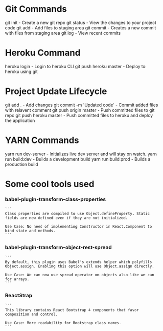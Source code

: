 # Git Commands

git init - Create a new git repo
git status - View the changes to your project code
git add - Add files to staging area
git commit - Creates a new commit with files from staging area
git log - View recent commits

# Heroku Command

heroku login - Login to heroku CLI
git push heroku master - Deploy to heroku using git

# Project Update Lifecycle

git add . - Add changes
git commit -m 'Updated code' - Commit added files with relavent comment
git push origin master - Push committed files to git repo
git push heroku master - Push committed files to heroku and deploy the application

# YARN Commands

yarn run dev-server - Initializes live dev server and will stay on watch.
yarn run build:dev - Builds a development build
yarn run build:prod - Builds a production build


# Some cool tools used

### babel-plugin-transform-class-properties

    ```
    Class properties are compiled to use Object.defineProperty. Static fields are now defined even if they are not initialized.

    Use Case: No need of implementing Constructor in React.Component to bind state and methods.
    ```

### babel-plugin-transform-object-rest-spread

    ```
    By default, this plugin uses Babel's extends helper which polyfills Object.assign. Enabling this option will use Object.assign directly.

    Use Case: We can now use spread operator on objects also like we can for arrays.
    ```

### ReactStrap

    ```
    This library contains React Bootstrap 4 components that favor composition and control.

    Use Case: More readability for Bootstrap class names. 
    ```

